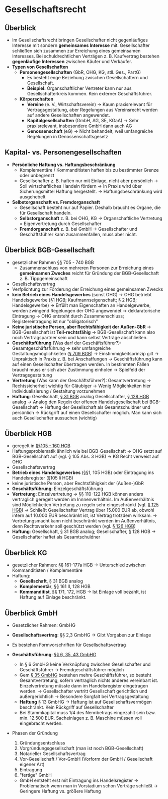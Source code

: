 # Gesellschaftsrecht

## Überblick

* Im Gesellschaftsrecht bringen Gesellschafter nicht gegenläufiges Interesse mit sondern **gemeinsames Interesse** mit. Gesellschafter schließen sich zusammen zur Erreichung eines gemeinsamen Interesses. Bei schuldrechtlichen Verträgen z. B. Kaufvertrag bestehen **gegenläufige Interessen** zwischen Käufer und Verkäufer.  
* **Typen von Gesellschaften**
  * **Personengesellschaften** \(GbR, OHG, KG, stll. Ges., PartG\)
    * Es besteht enge Beziehung zwischen Gesellschaftern und Gesellschaft.
    * **Beispiel:** Organschaftlicher Vertreter kann nur aus Gesellschafterkreis kommen. Kein externer Geschäftsführer.
  * **Körperschaften**
    * **Vereine** \(e. V., Wirtschaftsverein\) → Kaum praxisrelevant für Vertragsgestaltung, aber Regelungen aus Vereinsrecht werden auf andere Gesellschaften angewendet.
    * **Kapitalgesellschaften** \(GmbH, AG, SE, KGaA\) → Sehr praxisrelevant, insbesondere GmbH dann auch AG
    * **Genossenschaft** \(eG\) → Nicht behandelt, weil umfangreiche Regelungen in Genossenschaftsgesetz

## Kapital- vs. Personengesellschaften

* **Persönliche Haftung vs. Haftungsbeschränkung**
  * Komplementäre / Kommanditisten haften bis zu bestimmter Grenze oder unbegrenzt
  * Gesellschafter z. B. haften nur mit Einlage, nicht aber persönlich → Soll wirtschaftliches Handeln fördern → In Praxis wird über Sicherungsmittel Haftung hergestellt. → Haftungsbeschränkung wird ausgehebelt
* **Selbstorganschaft vs. Fremdorganschaft**
  * Gesellschaft besteht nur auf Papier. Deshalb braucht es Organe, die für Gesellschaft handeln.
  * **Selbstorganschaft** z. B. bei OHG, KG → Organschaftliche Vertretung = Eigenvertretung durch Gesellschafter
  * **Fremdorganschaft** z. B. bei GmbH → Gesellschafter und Geschäftsführer kann zusammenfallen, muss aber nicht. 

## Überblick BGB-Gesellschaft

* gesetzlicher Rahmen §§ 705 - 740 BGB
  * Zusammenschluss von mehreren Personen zur Erreichung eines **gemeinsamen Zweckes** reicht für Gründung der BGB-Gesellschaft z. B. Tippgemeinschaft
* Gesellschaftsvertrag
* Verfplichtung zur Förderung der Erreichung eines gemeinsamen Zwecks
* **kein Betrieb eines Handelsgewerbes** \(sonst OHG\) → OHG betriebt Handelsgewerbe \(§1 HGB; Kaufmannseigenschaft; § 2 HGB; Handelsgewerbe\) → Erfüllt man Eigenschaften an Handelgewerbe, werden zwingend Regelungen der OHG angewendet → deklaratorische Eintragung → OHG entsteht durch Zusammenschluss; Registereintragung ist nur "obligatorisch"
* **Keine juristische Person, aber Rechtsfähigkeit der Außen-GbR** → BGB-Gesellschaft ist **Teil-rechtsfähig** → BGB-Gesellschaft kann also noch Vertragspartner sein und kann selbst Verträge abschließen.
* **Geschäftsführung** \(Was darf der Geschäftsführer?\): Gesamtgeschäftsführung → sehr umfangreiche Gestaltungsmöglichkeiten \([§ 709 BGB](https://www.gesetze-im-internet.de/bgb/__709.html)\) → Einstimmigkeitsprinzip gilt → Unpraktisch in Praxis z. B. bei Anschaffungen → Geschäftsführung kann auf einen Gesellschafter übertragen werden. In bestimmten Fällen braucht muss er sich aber Zustimmung einholen → Spielfeld der Vertragsgestaltung
* **Vertretung** \(Was kann der Geschäftsführer?\): Gesamtvertretung → Rechtssicherheit wichtig für Gläubiger → Wenig Möglichkeiten hier Individualisierung / Gestaltung vorzunehmen
* **Haftung**: Gesellschaft, [§ 31 BGB](https://www.gesetze-im-internet.de/bgb/__31.html) analog Gesellschafter, [§ 128 HGB](https://www.gesetze-im-internet.de/hgb/__128.html) analog → Analog den Regeln der offenen Handelsgesellschaft bei BGB-Gesellschaft → Haftung der Gesellschaft als Gesamtschuldner und persönlich → Rückgriff auf einen Gesellschafter möglich. Man kann sich auch Gesellschafter aussuchen \(wichtig\)

## Überblick HGB

* geregelt in [§§105 - 160 HGB](https://www.gesetze-im-internet.de/hgb/__105.html)
* Haftungsproblematik ähnlich wie bei BGB-Gesellschaft → OHG setzt auf BGB-Gesellschaft auf \(vgl. § 105 Abs. 3 HGB\) → KG Recht verweist auf OHG
* Gesellschaftsvertrag
* **Betrieb eines Handelsgewerbes** \(§§1, 105 HGB\) oder Eintragung ins Handelsregister \(§105 li HGB\)
* keine juristische Person, aber Rechtsfähigkeit der \(Außen-\)GbR
* **Geschäftsführung**: Einzelgeschäftsführung
* **Vertretung**: Einzelvertretung → §§ 110-122 HGB können anders vertraglich geregelt werden im Innnenverhältnis. Im Außenverhältnis sind Möglichkeiten Vertretung zu regeln sehr eingeschränkt \(vgl. [§ 125 HGB](https://www.gesetze-im-internet.de/hgb/__125.html)\) → Schließt Gesellschafter Vertrag über 15.000 EUR ab, obwohl intern auf 10.000 EUR beschränkt ist, ist Vertrag trotzdem wirksam. → Vertretungsmacht kann nicht beschränkt werden im Außenverhältnis, denn Rechtsverkehr soll geschützt werden \(vgl. [§ 126 HGB](https://www.gesetze-im-internet.de/hgb/__126.html)\)
* **Haftung**: Gesellschaft, § 31 BGB analog; Gesellschafter, § 128 HGB → Gesellschafter haftet als Gesamtschuldner

## Überblick KG

* gesetzlicher Rahmen: §§ 161-177a HGB → Unterschied zwischen Kommanditisten / Komplementäre
* Haftung:
  * **Gesellschaft**, § 31 BGB analog
  * **Komplementär**, §§ 161 II, 128 HGB
  * **Kommanditist**, §§ 171, 172, HGB → Ist Einlage voll bezahlt, ist Haftung auf Einlage beschränkt.

## Überblick GmbH

* Gesetzlicher Rahmen: GmbHG
* **Gesellschaftsvertrag**: §§ 2,3 GmbHG → Gibt Vorgaben zur Einlage
* Es bestehen Formvorschriften für Gesellschaftsvertrag
* **Geschäftsführung**: [§§ 6, 35, 43 GmbHG](https://www.gesetze-im-internet.de/gmbhg/__6.html)
  * In § 6 GmbHG keine Verknüpfung zwischen Gesellschafter und Geschäftsführer → Fremdgeschäftsführer möglich
  * Gem [§ 35 GmbHG](https://www.gesetze-im-internet.de/gmbhg/__35.html) bestehen mehre Geschäftsführer, so besteht Gesamtvertretung, sofern vertraglich nichts anderes vereinbart ist. Einzelvertretung müsste dann im Handelsregister eingetragen werden. → Gesellschafter vertritt Gesellschaft gerichtlich und außergerichtlich → Besondere Sorgfalt bei Vertragsgestaltung
  * **Haftung** § 13 GmbHG → Haftung ist auf Gesellschaftsvermögen beschränkt. Kein Rückgriff auf Gesellschafter
  * Bei Stammkapital muss 1/4 des Nennbetrags eingezahlt sein bzw. min. 12.500 EUR. Sacheinlagen z. B. Maschine müssen voll eingebracht werden.
* Phasen der Gründung
  1. Gründungsentschluss
  2.  Vorgründungsgesellschaft \(man ist noch BGB-Gesellschaft\)
  3. Notarieller Gesellschaftsvertrag
  4. Vor-Gesellschaft / Vor-GmbH \(Vorform der GmbH / Gesellschaft eigener Art\) 
  5. Eintragung
  6. "fertige" GmbH

  * GmbH entsteht erst mit Eintragung ins Handelsregister → Problematisch wenn man in Vorstadium schon Verträge schließt → Geringere Haftung vs. größere Haftung

